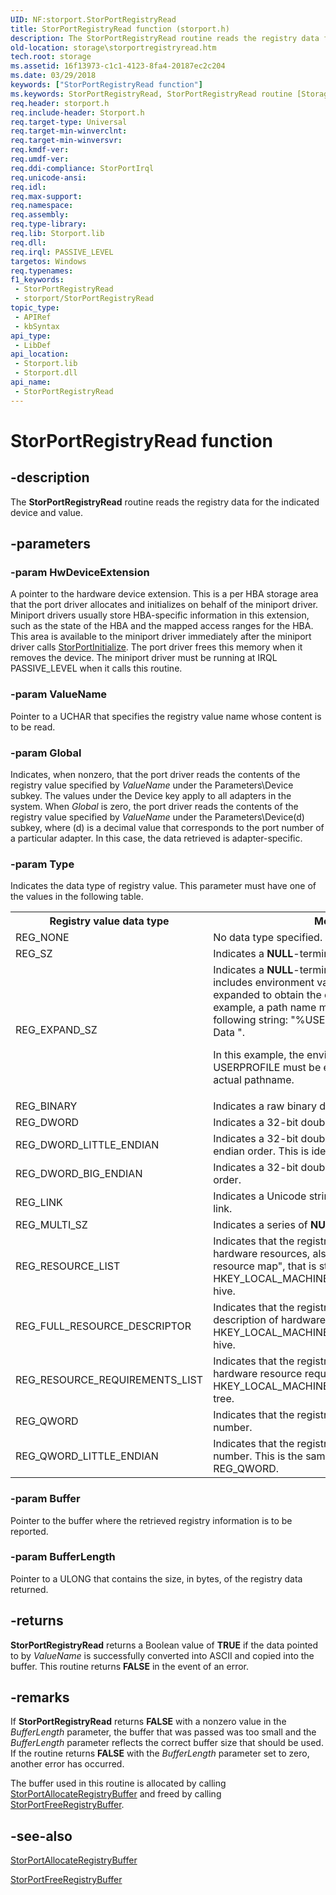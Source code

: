 ```yaml
---
UID: NF:storport.StorPortRegistryRead
title: StorPortRegistryRead function (storport.h)
description: The StorPortRegistryRead routine reads the registry data for the indicated device and value.
old-location: storage\storportregistryread.htm
tech.root: storage
ms.assetid: 16f13973-c1c1-4123-8fa4-20187ec2c204
ms.date: 03/29/2018
keywords: ["StorPortRegistryRead function"]
ms.keywords: StorPortRegistryRead, StorPortRegistryRead routine [Storage Devices], storage.storportregistryread, storport/StorPortRegistryRead, storprt_6eafcbbc-b767-45b3-97d6-86e591a29a19.xml
req.header: storport.h
req.include-header: Storport.h
req.target-type: Universal
req.target-min-winverclnt: 
req.target-min-winversvr: 
req.kmdf-ver: 
req.umdf-ver: 
req.ddi-compliance: StorPortIrql
req.unicode-ansi: 
req.idl: 
req.max-support: 
req.namespace: 
req.assembly: 
req.type-library: 
req.lib: Storport.lib
req.dll: 
req.irql: PASSIVE_LEVEL
targetos: Windows
req.typenames: 
f1_keywords:
 - StorPortRegistryRead
 - storport/StorPortRegistryRead
topic_type:
 - APIRef
 - kbSyntax
api_type:
 - LibDef
api_location:
 - Storport.lib
 - Storport.dll
api_name:
 - StorPortRegistryRead
---
```


# StorPortRegistryRead function


## -description

The <b>StorPortRegistryRead</b> routine reads the registry data for the indicated device and value.

## -parameters

### -param HwDeviceExtension

A pointer to the hardware device extension. This is a per HBA storage area that the port driver allocates and initializes on behalf of the miniport driver. Miniport drivers usually store HBA-specific information in this extension, such as the state of the HBA and the mapped access ranges for the HBA. This area is available to the miniport driver immediately after the miniport driver calls <a href="/windows-hardware/drivers/ddi/storport/nf-storport-storportinitialize">StorPortInitialize</a>. The port driver frees this memory when it removes the device. The miniport driver must be running at IRQL PASSIVE_LEVEL when it calls this routine.

### -param ValueName

Pointer to a UCHAR that specifies the registry value name whose content is to be read.

### -param Global

Indicates, when nonzero, that the port driver reads the contents of the registry value specified by <i>ValueName</i> under the Parameters\Device subkey. The values under the Device key apply to all adapters in the system. When <i>Global</i> is zero, the port driver reads the contents of the registry value specified by <i>ValueName</i> under the Parameters\Device(d) subkey, where (d) is a decimal value that corresponds to the port number of a particular adapter. In this case, the data retrieved is adapter-specific.

### -param Type

Indicates the data type of registry value. This parameter must have one of the values in the following table.

<table>
<tr>
<th>Registry value data type</th>
<th>Meaning</th>
</tr>
<tr>
<td>
REG_NONE

</td>
<td>
No data type specified. 

</td>
</tr>
<tr>
<td>
REG_SZ

</td>
<td>
Indicates a <b>NULL</b>-terminated Unicode string.

</td>
</tr>
<tr>
<td>
REG_EXPAND_SZ

</td>
<td>
Indicates a <b>NULL</b>-terminated Unicode string that includes environment variables that must be expanded to obtain the complete string. For example, a path name might be stored as the following string: "%USERPROFILE%\Application Data ".

In this example, the environment variable USERPROFILE must be expanded to obtain the actual pathname.

</td>
</tr>
<tr>
<td>
REG_BINARY

</td>
<td>
Indicates a raw binary data.

</td>
</tr>
<tr>
<td>
REG_DWORD

</td>
<td>
Indicates a 32-bit double word value.

</td>
</tr>
<tr>
<td>
REG_DWORD_LITTLE_ENDIAN

</td>
<td>
Indicates a 32-bit double word value, in little-endian order. This is identical to REG_DWORD.

</td>
</tr>
<tr>
<td>
REG_DWORD_BIG_ENDIAN

</td>
<td>
Indicates a 32-bit double word value, in big-endian order. 

</td>
</tr>
<tr>
<td>
REG_LINK

</td>
<td>
Indicates a Unicode string containing a symbolic link. 

</td>
</tr>
<tr>
<td>
REG_MULTI_SZ

</td>
<td>
Indicates a series of <b>NULL</b>-terminated strings.

</td>
</tr>
<tr>
<td>
REG_RESOURCE_LIST

</td>
<td>
Indicates that the registry value contains a list of hardware resources, also known as the "hardware resource map", that is stored under the HKEY_LOCAL_MACHINE\HARDWARE\ResourceMap hive.

</td>
</tr>
<tr>
<td>
REG_FULL_RESOURCE_DESCRIPTOR

</td>
<td>
Indicates that the registry value contains a description of hardware resources stored under the HKEY_LOCAL_MACHINE\HARDWARE\Description hive.

</td>
</tr>
<tr>
<td>
REG_RESOURCE_REQUIREMENTS_LIST

</td>
<td>
Indicates that the registry value contains a list of hardware resource requirements stored under the HKEY_LOCAL_MACHINE\HARDWARE\ResourceMap tree.

</td>
</tr>
<tr>
<td>
REG_QWORD

</td>
<td>
Indicates that the registry value contains a 64-bit number.

</td>
</tr>
<tr>
<td>
REG_QWORD_LITTLE_ENDIAN

</td>
<td>
Indicates that the registry value contains a 64-bit number. This is the same data type as REG_QWORD. 

</td>
</tr>
</table>

### -param Buffer

Pointer to the buffer where the retrieved registry information is to be reported.

### -param BufferLength

Pointer to a ULONG that contains the size, in bytes, of the registry data returned.

## -returns

<b>StorPortRegistryRead</b> returns a Boolean value of <b>TRUE</b> if the data pointed to by <i>ValueName</i> is successfully converted into ASCII and copied into the buffer. This routine returns <b>FALSE</b> in the event of an error.

## -remarks

If <b>StorPortRegistryRead</b> returns <b>FALSE</b> with a nonzero value in the <i>BufferLength</i> parameter, the buffer that was passed was too small and the <i>BufferLength</i> parameter reflects the correct buffer size that should be used. If the routine returns <b>FALSE</b> with the <i>BufferLength</i> parameter set to zero, another error has occurred.

The buffer used in this routine is allocated by calling <a href="/windows-hardware/drivers/ddi/storport/nf-storport-storportallocateregistrybuffer">StorPortAllocateRegistryBuffer</a> and freed by calling <a href="/windows-hardware/drivers/ddi/storport/nf-storport-storportfreeregistrybuffer">StorPortFreeRegistryBuffer</a>.

## -see-also

<a href="/windows-hardware/drivers/ddi/storport/nf-storport-storportallocateregistrybuffer">StorPortAllocateRegistryBuffer</a>



<a href="/windows-hardware/drivers/ddi/storport/nf-storport-storportfreeregistrybuffer">StorPortFreeRegistryBuffer</a>